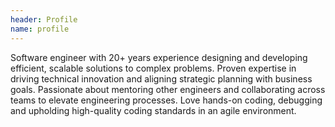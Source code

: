 ```yaml
---
header: Profile
name: profile
---
```

Software engineer with 20+ years experience designing and developing efficient, scalable solutions to complex problems.
Proven expertise in driving technical innovation and aligning strategic planning with business goals.
Passionate about mentoring other engineers and collaborating across teams to elevate engineering processes.
Love hands-on coding, debugging and upholding high-quality coding standards in an agile environment.
